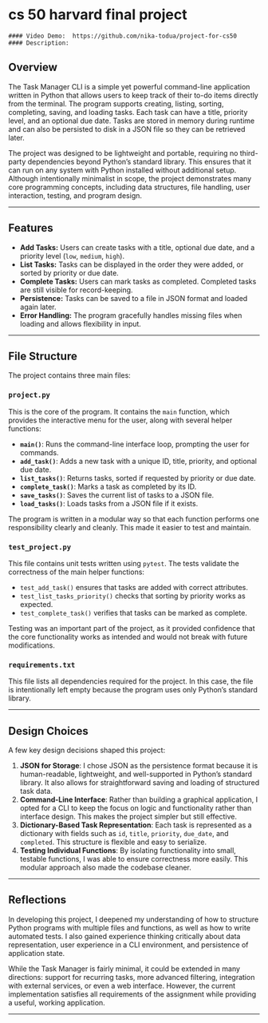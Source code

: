 # cs 50 harvard final project
    #### Video Demo:  https://github.com/nika-todua/project-for-cs50
    #### Description:

## Overview
The Task Manager CLI is a simple yet powerful command-line application written in Python that allows users to keep track of their to-do items directly from the terminal. The program supports creating, listing, sorting, completing, saving, and loading tasks. Each task can have a title, priority level, and an optional due date. Tasks are stored in memory during runtime and can also be persisted to disk in a JSON file so they can be retrieved later.

The project was designed to be lightweight and portable, requiring no third-party dependencies beyond Python’s standard library. This ensures that it can run on any system with Python installed without additional setup. Although intentionally minimalist in scope, the project demonstrates many core programming concepts, including data structures, file handling, user interaction, testing, and program design.

---

## Features
- **Add Tasks:** Users can create tasks with a title, optional due date, and a priority level (`low`, `medium`, `high`).
- **List Tasks:** Tasks can be displayed in the order they were added, or sorted by priority or due date.
- **Complete Tasks:** Users can mark tasks as completed. Completed tasks are still visible for record-keeping.
- **Persistence:** Tasks can be saved to a file in JSON format and loaded again later.
- **Error Handling:** The program gracefully handles missing files when loading and allows flexibility in input.

---

## File Structure
The project contains three main files:

### `project.py`
This is the core of the program. It contains the `main` function, which provides the interactive menu for the user, along with several helper functions:
- **`main()`**: Runs the command-line interface loop, prompting the user for commands.
- **`add_task()`**: Adds a new task with a unique ID, title, priority, and optional due date.
- **`list_tasks()`**: Returns tasks, sorted if requested by priority or due date.
- **`complete_task()`**: Marks a task as completed by its ID.
- **`save_tasks()`**: Saves the current list of tasks to a JSON file.
- **`load_tasks()`**: Loads tasks from a JSON file if it exists.

The program is written in a modular way so that each function performs one responsibility clearly and cleanly. This made it easier to test and maintain.

### `test_project.py`
This file contains unit tests written using `pytest`. The tests validate the correctness of the main helper functions:
- `test_add_task()` ensures that tasks are added with correct attributes.
- `test_list_tasks_priority()` checks that sorting by priority works as expected.
- `test_complete_task()` verifies that tasks can be marked as complete.

Testing was an important part of the project, as it provided confidence that the core functionality works as intended and would not break with future modifications.

### `requirements.txt`
This file lists all dependencies required for the project. In this case, the file is intentionally left empty because the program uses only Python’s standard library.

---

## Design Choices
A few key design decisions shaped this project:

1. **JSON for Storage**: I chose JSON as the persistence format because it is human-readable, lightweight, and well-supported in Python’s standard library. It also allows for straightforward saving and loading of structured task data.
2. **Command-Line Interface**: Rather than building a graphical application, I opted for a CLI to keep the focus on logic and functionality rather than interface design. This makes the project simpler but still effective.
3. **Dictionary-Based Task Representation**: Each task is represented as a dictionary with fields such as `id`, `title`, `priority`, `due_date`, and `completed`. This structure is flexible and easy to serialize.
4. **Testing Individual Functions**: By isolating functionality into small, testable functions, I was able to ensure correctness more easily. This modular approach also made the codebase cleaner.

---

## Reflections
In developing this project, I deepened my understanding of how to structure Python programs with multiple files and functions, as well as how to write automated tests. I also gained experience thinking critically about data representation, user experience in a CLI environment, and persistence of application state.  

While the Task Manager is fairly minimal, it could be extended in many directions: support for recurring tasks, more advanced filtering, integration with external services, or even a web interface. However, the current implementation satisfies all requirements of the assignment while providing a useful, working application.

---
